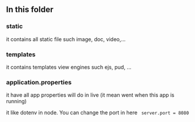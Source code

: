 ## In this folder 

### static 
it contains all static file such image, doc, video,...

### templates
it contains templates view engines such ejs, pud, ...

### application.properties 
it have all app properties will do in live (it mean went when this app is running)

it like  dotenv in node. You can change the port in here  ``` server.port = 8080```